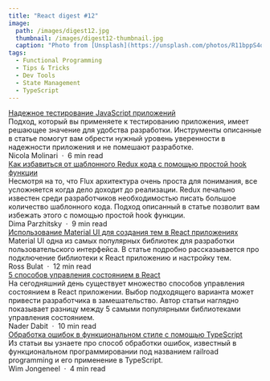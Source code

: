 ```yaml
---
title: "React digest #12"
image: 
  path: /images/digest12.jpg
  thumbnail: /images/digest12-thumbnail.jpg
  caption: "Photo from [Unsplash](https://unsplash.com/photos/R11bppS4q8o)"
tags:
  - Functional Programming
  - Tips & Tricks
  - Dev Tools
  - State Management
  - TypeScript
---
```


<div class="digest">
    <a href="https://techblog.commercetools.com/testing-javascript-applications-with-confidence-ff539c4a25f2">Надежное тестирование JavaScript приложений</a>
    <div class="digest-desc">Подход, который вы применяете к тестированию приложения, имеет решающее значение для удобства разработки. Инструменты описанные в статье помогут вам обрести нужный уровень уверенности в надежности приложения и не помешают разработке.</div>
    <div class="digest-time">Nicola Molinari &nbsp;&middot;&nbsp; 6 min read</div>
</div>

<div class="digest">
    <a href="https://itnext.io/forget-about-redux-boilerplate-now-it-is-just-one-little-hook-bd95a7a44d6f">Как избавиться от шаблонного Redux кода с помощью простой hook функции</a>
    <div class="digest-desc">Несмотря на то, что Flux архитектура очень проста для понимания, все усложняется когда дело доходит до реализации. Redux печально известен среди разработчиков необходимостью писать большое количество шаблонного кода. Подход описанный в статье позволит вам избежать этого с помощью простой hook функции.</div>
    <div class="digest-time">Dima Parzhitsky &nbsp;&middot;&nbsp; 9 min read</div>
</div>

<div class="digest">
    <a href="https://medium.com/@rossbulat/theming-with-material-ui-in-react-49cc767dfc86">Использование Material UI для создания тем в React приложениях</a>
    <div class="digest-desc">Material UI одна из самых популярных библиотек для разработки пользовательского интерфейса. В статье подробно рассказывается про подключение библиотеки к React приложению и настройку тем.</div>
    <div class="digest-time">Ross Bulat &nbsp;&middot;&nbsp; 12 min read</div>
</div>

<div class="digest">
    <a href="https://dev.to/dabit3/react-state-6-ways-2bem">5 способов управления состоянием в React</a>
    <div class="digest-desc">На сегодняшний день существует множество способов управления состоянием в React приложении. Выбор подходящего варианта может привести разработчика в замешательство. Автор статьи наглядно показывает разницу между 5 самыми популярными библиотеками управления состоянием.</div> 
    <div class="digest-time">Nader Dabit &nbsp;&middot;&nbsp; 10 min read</div>
</div>

<div class="digest">
    <a href="https://itnext.io/railroad-programming-in-typescript-21d69f486f6e">Обработка ошибок в функциональном стиле с помощью TypeScript</a>
    <div class="digest-desc">Из статьи вы узнаете про способ обработки ошибок, известный в функциональном программировании под названием railroad programming и его применение в TypeScript.</div>
    <div class="digest-time">Wim Jongeneel &nbsp;&middot;&nbsp; 4 min read</div>
</div>